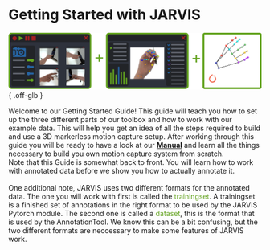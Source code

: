 # Getting Started with JARVIS

![Jarvis Banner Getting Started](../assets/images/index/overview_wo_text.png){ .off-glb }

Welcome to our Getting Started Guide! This guide will teach you how to set up the three different parts of our toolbox and how to work with our example data. This will help you get an idea of all the steps required to build and use a 3D markerless motion capture setup. After working through this guide you will be ready to have a look at our **[Manual](../../manual/1_introduction)** and learn all the things necessary to build you own motion capture system from scratch.<br>
Note that this Guide is somewhat back to front. You will learn how to work with annotated data before we show you how to actually annotate it.<br>
<br>
One additional note, JARVIS uses two different formats for the annotated data. The one you will work with first is called the <span style="color:#63a31f">trainingset</span>. A trainingset is a finished set of annotations in the right format to be used by the JARVIS Pytorch module. The second one is called a <span style="color:#63a31f">dataset</span>, this is the format that is used by the AnnotationTool. We know this can be a bit confusing, but the two different formats are neccessary to make some features of JARVIS work.
